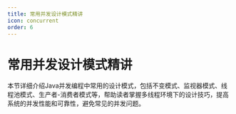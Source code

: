 ```yaml
---
title: 常用并发设计模式精讲
icon: concurrent
order: 6
---
```


# 常用并发设计模式精讲

本节详细介绍Java并发编程中常用的设计模式，包括不变模式、监视器模式、线程池模式、生产者-消费者模式等，帮助读者掌握多线程环境下的设计技巧，提高系统的并发性能和可靠性，避免常见的并发问题。
